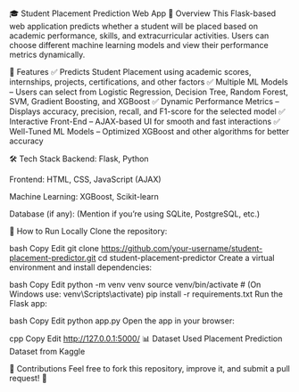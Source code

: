 🎓 Student Placement Prediction Web App
📌 Overview
This Flask-based web application predicts whether a student will be placed based on academic performance, skills, and extracurricular activities. Users can choose different machine learning models and view their performance metrics dynamically.

🚀 Features
✅ Predicts Student Placement using academic scores, internships, projects, certifications, and other factors
✅ Multiple ML Models – Users can select from Logistic Regression, Decision Tree, Random Forest, SVM, Gradient Boosting, and XGBoost
✅ Dynamic Performance Metrics – Displays accuracy, precision, recall, and F1-score for the selected model
✅ Interactive Front-End – AJAX-based UI for smooth and fast interactions
✅ Well-Tuned ML Models – Optimized XGBoost and other algorithms for better accuracy

🛠️ Tech Stack
Backend: Flask, Python

Frontend: HTML, CSS, JavaScript (AJAX)

Machine Learning: XGBoost, Scikit-learn

Database (if any): (Mention if you’re using SQLite, PostgreSQL, etc.)

🔧 How to Run Locally
Clone the repository:

bash
Copy
Edit
git clone https://github.com/your-username/student-placement-predictor.git
cd student-placement-predictor
Create a virtual environment and install dependencies:

bash
Copy
Edit
python -m venv venv
source venv/bin/activate  # (On Windows use: venv\Scripts\activate)
pip install -r requirements.txt
Run the Flask app:

bash
Copy
Edit
python app.py
Open the app in your browser:

cpp
Copy
Edit
http://127.0.0.1:5000/
📊 Dataset Used
Placement Prediction Dataset from Kaggle

🤝 Contributions
Feel free to fork this repository, improve it, and submit a pull request! 🚀
